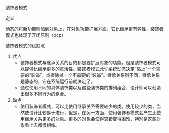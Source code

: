 装饰者模式

定义

动态的将新功能附加到对象上，在对象功能扩展方面，它比继承更有弹性，装饰者模式也体现了开闭原则（ocp）



装饰者模式的优缺点

1. 优点
   + 装饰者模式与继承关系的目的都是要扩展对象的功能，但是装饰者模式可以提供比继承更多的灵活性。装饰者模式允许系统动态决定“贴上”一个需要的“装饰”，或者除掉一个不需要的“装饰”。继承关系则不同，继承关系是静态的，它在系统运行前就决定了。
   + 通过使用不同的具体装饰类以及这些装饰类的排列组合，设计师可以创造出很多不同行为的组合。
2. 缺点
   + 使用装饰者模式，可以比使用继承关系需要较少的类。使用较少的类，当然使设计比较易于进行，但是，在另一方面，使用装饰者模式会产生比使用继承关系更多的对象。更多的对象会使得查错变得困难，特别是这些对象看上去都很相像。

